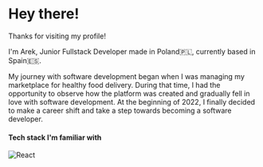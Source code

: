 # Hey there!

Thanks for visiting my profile!

I'm Arek, Junior Fullstack Developer made in Poland🇵🇱, currently based in Spain🇪🇸.

My journey with software development began when I was managing my marketplace for healthy food delivery. During that time, I had the opportunity to observe how the platform was created and gradually fell in love with software development. At the beginning of 2022, I finally decided to make a career shift and take a step towards becoming a software developer.

#### Tech stack I'm familiar with

![React](https://img.shields.io/badge/React-20232A?style=for-the-badge&logo=react&logoColor=61DAFB)
